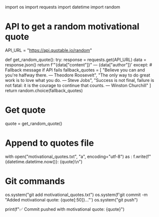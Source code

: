 import os
import requests
import datetime
import random

# API to get a random motivational quote
API_URL = "https://api.quotable.io/random"

def get_random_quote():
    try:
        response = requests.get(API_URL)
        data = response.json()
        return f'"{data["content"]}" — {data["author"]}'
    except:
        # Fallback message if API fails
        fallback_quotes = [
            "Believe you can and you're halfway there. — Theodore Roosevelt",
            "The only way to do great work is to love what you do. — Steve Jobs",
            "Success is not final, failure is not fatal: it is the courage to continue that counts. — Winston Churchill"
        ]
        return random.choice(fallback_quotes)

# Get quote
quote = get_random_quote()

# Append to quotes file
with open("motivational_quotes.txt", "a", encoding="utf-8") as :
    f.write(f"{datetime.datetime.now()}: {quote}\n")

# Git commands
os.system("git add motivational_quotes.txt")
os.system(f'git commit -m "Added motivational quote: {quote[:50]}..."')
os.system("git push")

print(f"✅ Commit pushed with motivational quote: {quote}")
